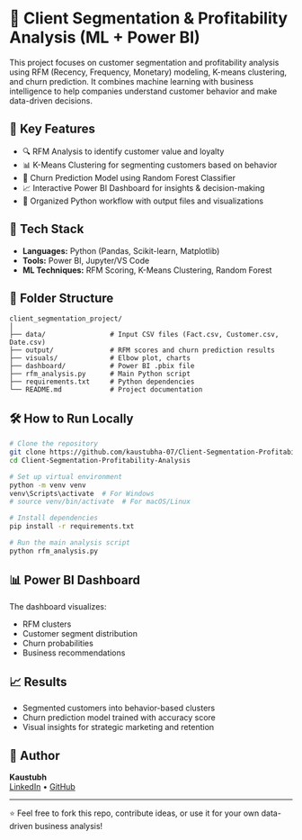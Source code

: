 # 🧠 Client Segmentation & Profitability Analysis (ML + Power BI)

This project focuses on customer segmentation and profitability analysis using RFM (Recency, Frequency, Monetary) modeling, K-means clustering, and churn prediction. It combines machine learning with business intelligence to help companies understand customer behavior and make data-driven decisions.

## 📌 Key Features

- 🔍 RFM Analysis to identify customer value and loyalty  
- 📊 K-Means Clustering for segmenting customers based on behavior  
- 🧠 Churn Prediction Model using Random Forest Classifier  
- 📈 Interactive Power BI Dashboard for insights & decision-making  
- 📁 Organized Python workflow with output files and visualizations  

## 🚀 Tech Stack

- **Languages:** Python (Pandas, Scikit-learn, Matplotlib)  
- **Tools:** Power BI, Jupyter/VS Code  
- **ML Techniques:** RFM Scoring, K-Means Clustering, Random Forest  

## 📂 Folder Structure

```
client_segmentation_project/
│
├── data/                # Input CSV files (Fact.csv, Customer.csv, Date.csv)
├── output/              # RFM scores and churn prediction results
├── visuals/             # Elbow plot, charts
├── dashboard/           # Power BI .pbix file
├── rfm_analysis.py      # Main Python script
├── requirements.txt     # Python dependencies
└── README.md            # Project documentation
```

## 🛠️ How to Run Locally

```bash
# Clone the repository
git clone https://github.com/kaustubha-07/Client-Segmentation-Profitability-Analysis.git
cd Client-Segmentation-Profitability-Analysis

# Set up virtual environment
python -m venv venv
venv\Scripts\activate  # For Windows
# source venv/bin/activate  # For macOS/Linux

# Install dependencies
pip install -r requirements.txt

# Run the main analysis script
python rfm_analysis.py
```

## 📊 Power BI Dashboard

The dashboard visualizes:
- RFM clusters
- Customer segment distribution
- Churn probabilities
- Business recommendations

## 📈 Results

- Segmented customers into behavior-based clusters
- Churn prediction model trained with accuracy score
- Visual insights for strategic marketing and retention

## 👤 Author

**Kaustubh**  
[LinkedIn](https://www.linkedin.com/in/kaustubha-07) • [GitHub](https://github.com/kaustubha-07)

---

⭐ Feel free to fork this repo, contribute ideas, or use it for your own data-driven business analysis!
